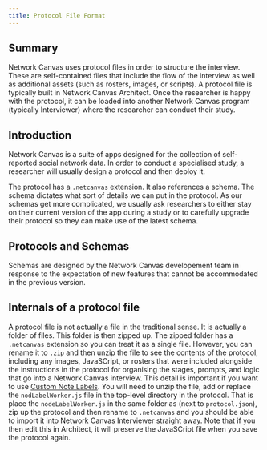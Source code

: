 ```yaml
---
title: Protocol File Format
---
```


## Summary

Network Canvas uses protocol files in order to structure the interview. These are self-contained files that include the flow of the interview as well as additional assets (such as rosters, images, or scripts). A protocol file is typically built in Network Canvas Architect. Once the researcher is happy with the protocol, it can be loaded into another Network Canvas program (typically Interviewer) where the researcher can conduct their study.

## Introduction

Network Canvas is a suite of apps designed for the collection of self-reported social network data. In order to conduct a specialised study, a researcher will usually design a protocol and then deploy it.

The protocol has a `.netcanvas` extension. It also references a schema. The schema dictates what sort of details we can put in the protocol. As our schemas get more complicated, we usually ask researchers to either stay on their current version of the app during a study or to carefully upgrade their protocol so they can make use of the latest schema.

## Protocols and Schemas

Schemas are designed by the Network Canvas developement team in response to the expectation of new features that cannot be accommodated in the previous version.

## Internals of a protocol file

A protocol file is not actually a file in the traditional sense. It is actually a folder of files. This folder is then zipped up. The zipped folder has a `.netcanvas` extension so you can treat it as a single file. However, you can rename it to `.zip` and then unzip the file to see the contents of the protocol, including any images, JavaSCript, or rosters that were included alongside the instructions in the protocol for organising the stages, prompts, and logic that go into a Network Canvas interview. This detail is important if you want to use [Custom Note Labels](/en/desktop/advanced-topics/node-labelling). You will need to unzip the file, add or replace the `nodLabelWorker.js` file in the top-level directory in the protocol. That is place the `nodeLabelWorker.js` in the same folder as (next to `protocol.json`), zip up the protocol and then rename to `.netcanvas` and you should be able to import it into Network Canvas Interviewer straight away. Note that if you then edit this in Architect, it will preserve the JavaSCript file when you save the protocol again.
